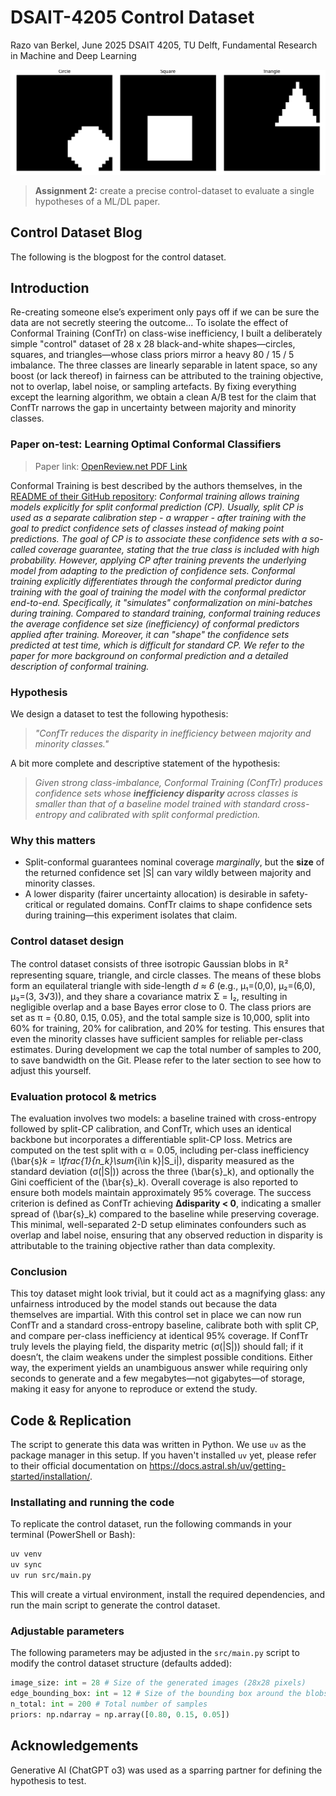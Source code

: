 # DSAIT-4205 Control Dataset

Razo van Berkel, June 2025
DSAIT 4205, TU Delft, Fundamental Research in Machine and Deep Learning

![Dataset Sample Images](assets/sample_images.png)

> **Assignment 2:** create a precise control-dataset to evaluate a single hypotheses of a ML/DL paper.

## Control Dataset Blog

The following is the blogpost for the control dataset.

## Introduction

Re-creating someone else’s experiment only pays off if we can be sure the data are not secretly steering the outcome... To isolate the effect of Conformal Training (ConfTr) on class-wise inefficiency, I built a deliberately simple "control" dataset of 28 x 28 black-and-white shapes—circles, squares, and triangles—whose class priors mirror a heavy 80 / 15 / 5 imbalance. The three classes are linearly separable in latent space, so any boost (or lack thereof) in fairness can be attributed to the training objective, not to overlap, label noise, or sampling artefacts. By fixing everything except the learning algorithm, we obtain a clean A/B test for the claim that ConfTr narrows the gap in uncertainty between majority and minority classes.

### Paper on-test: Learning Optimal Conformal Classifiers

> Paper link: [OpenReview.net PDF Link](https://openreview.net/pdf?id=t8O-4LKFVx)

Conformal Training is best described by the authors themselves, in the [README of their GitHub repository](https://github.com/google-deepmind/conformal_training/blob/main/README.md):
_*Conformal training* allows training models explicitly for split conformal prediction (CP). Usually, split CP is used as a separate calibration step - a wrapper - after training with the goal to predict _confidence sets_ of classes instead of making point predictions. The goal of CP is to associate these confidence sets with a so-called coverage guarantee, stating that the true class is included with high probability. However, applying CP _after_ training prevents the underlying model from adapting to the prediction of confidence sets. Conformal training explicitly differentiates through the conformal predictor during training with the goal of training the model with the conformal predictor end-to-end. Specifically, it "simulates" conformalization on mini-batches during training. Compared to standard training, conformal training reduces the average confidence set size (inefficiency) of conformal predictors applied after training. Moreover, it can "shape" the confidence sets predicted at test time, which is difficult for standard CP. We refer to the paper for more background on conformal prediction and a detailed description of conformal training._

### Hypothesis

We design a dataset to test the following hypothesis:
> _"ConfTr reduces the disparity in inefficiency between majority and minority classes."_

A bit more complete and descriptive statement of the hypothesis:
> _Given strong class-imbalance, Conformal Training (ConfTr) produces confidence sets whose **inefficiency disparity** across classes is smaller than that of a baseline model trained with standard cross-entropy and calibrated with split conformal prediction._

### Why this matters  

* Split-conformal guarantees nominal coverage _marginally_, but the **size** of the returned confidence set |S| can vary wildly between majority and minority classes.  
* A lower disparity (fairer uncertainty allocation) is desirable in safety-critical or regulated domains. ConfTr claims to shape confidence sets during training—this experiment isolates that claim.

### Control dataset design  

The control dataset consists of three isotropic Gaussian blobs in ℝ² representing square, triangle, and circle classes. The means of these blobs form an equilateral triangle with side-length _d ≈ 6_ (e.g., μ₁=(0,0), μ₂=(6,0), μ₃=(3, 3√3)), and they share a covariance matrix Σ = I₂, resulting in negligible overlap and a base Bayes error close to 0. The class priors are set as π = {0.80, 0.15, 0.05}, and the total sample size is 10,000, split into 60% for training, 20% for calibration, and 20% for testing. This ensures that even the minority classes have sufficient samples for reliable per-class estimates. During development we cap the total number of samples to 200, to save bandwidth on the Git. Please refer to the later section to see how to adjust this yourself.

### Evaluation protocol & metrics  

The evaluation involves two models: a baseline trained with cross-entropy followed by split-CP calibration, and ConfTr, which uses an identical backbone but incorporates a differentiable split-CP loss. Metrics are computed on the test split with α = 0.05, including per-class inefficiency \(\bar{s}_k = \tfrac{1}{n_k}\sum_{i\in k}|S_i|\), disparity measured as the standard deviation \(σ(|S|)\) across the three \(\bar{s}_k\), and optionally the Gini coefficient of the \(\bar{s}_k\). Overall coverage is also reported to ensure both models maintain approximately 95% coverage. The success criterion is defined as ConfTr achieving **Δdisparity < 0**, indicating a smaller spread of \(\bar{s}_k\) compared to the baseline while preserving coverage. This minimal, well-separated 2-D setup eliminates confounders such as overlap and label noise, ensuring that any observed reduction in disparity is attributable to the training objective rather than data complexity.

### Conclusion

This toy dataset might look trivial, but it could act as a magnifying glass: any unfairness introduced by the model stands out because the data themselves are impartial. With this control set in place we can now run ConfTr and a standard cross-entropy baseline, calibrate both with split CP, and compare per-class inefficiency at identical 95% coverage. If ConfTr truly levels the playing field, the disparity metric \(σ(|S|)\) should fall; if it doesn’t, the claim weakens under the simplest possible conditions. Either way, the experiment yields an unambiguous answer while requiring only seconds to generate and a few megabytes—not gigabytes—of storage, making it easy for anyone to reproduce or extend the study.

## Code & Replication

The script to generate this data was written in Python. We use `uv` as the package manager in this setup. If you haven't installed `uv` yet, please refer to their official documentation on <https://docs.astral.sh/uv/getting-started/installation/>.

### Installating and running the code

To replicate the control dataset, run the following commands in your terminal (PowerShell or Bash):

```bash
uv venv
uv sync
uv run src/main.py
```

This will create a virtual environment, install the required dependencies, and run the main script to generate the control dataset.

### Adjustable parameters

The following parameters may be adjusted in the `src/main.py` script to modify the control dataset structure (defaults added):

```python
image_size: int = 28 # Size of the generated images (28x28 pixels)
edge_bounding_box: int = 12 # Size of the bounding box around the blobs
n_total: int = 200 # Total number of samples
priors: np.ndarray = np.array([0.80, 0.15, 0.05])
```

## Acknowledgements

Generative AI (ChatGPT o3) was used as a sparring partner for defining the hypothesis to test.

